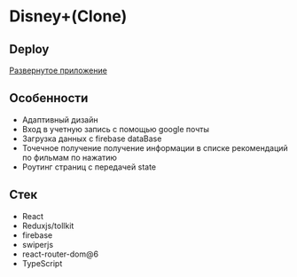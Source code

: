 # Disney+(Clone)

## Deploy

[Развернутое приложение](https://disney-clone-2d98d.web.app/)



## Особенности
- Адаптивный дизайн
- Вход в учетную запись с помощью google почты
- Загрузка данных с firebase dataBase
- Точечное получение получение информации в списке рекомендаций по фильмам по нажатию
- Роутинг страниц с передачей state


## Стек
- React
- Reduxjs/tollkit
- firebase
- swiperjs
- react-router-dom@6
- TypeScript

